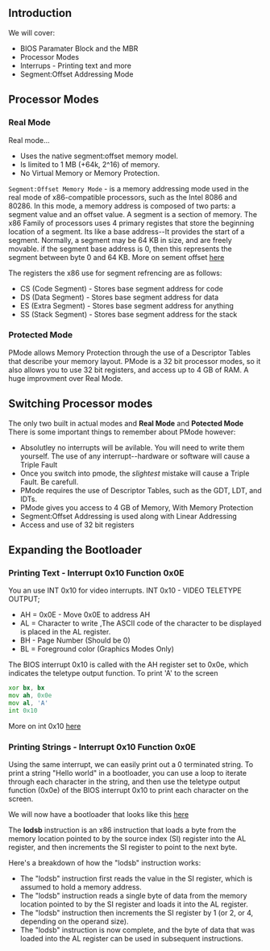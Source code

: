 ## Introduction
We will cover:
  - BIOS Paramater Block and the MBR
  - Processor Modes
  - Interrups - Printing text and more
  - Segment:Offset Addressing Mode
 
## Processor Modes
### Real Mode
Real mode...
  - Uses the native segment:offset memory model.
  - Is limited to 1 MB (+64k, 2^16) of memory.
  - No Virtual Memory or Memory Protection.

`Segment:Offset Memory Mode` - is a memory addressing mode used in the real mode of x86-compatible processors, such as the Intel 8086 and 80286. In this mode, a memory address is composed of two parts: a segment value and an offset value.  A segment is a section of memory.
The x86 Family of processors uses 4 primary registes that store the beginning location of a segment. Its like a base address--It provides the start of a segment. Normally, a segment may be 64 KB in size, and are freely movable. if the segment base address is 0, then this represents the segment between byte 0 and 64 KB. More on sement offset [here](segment_offsets.md)

The registers the x86 use for segment refrencing are as follows:
  - CS (Code Segment) - Stores base segment address for code
  - DS (Data Segment) - Stores base segment address for data
  - ES (Extra Segment) - Stores base segment address for anything
  - SS (Stack Segment) - Stores base segment address for the stack

### Protected Mode
PMode allows Memory Protection through the use of a Descriptor Tables that describe your memory layout. PMode is a 32 bit processor modes, so it also allows you to use 32 bit registers, and access up to 4 GB of RAM. A huge improvment over Real Mode. 

## Switching Processor modes
The only two built in actual modes and **Real Mode** and **Potected Mode**
There is some important things to remember about PMode however:
  - Absolutley no interrupts will be avilable. You will need to write them yourself. The use of any interrupt--hardware or software will cause a Triple Fault
  - Once you switch into pmode, the *slightest* mistake will cause a Triple Fault. Be carefull.
  - PMode requires the use of Descriptor Tables, such as the GDT, LDT, and IDTs.
  - PMode gives you access to 4 GB of Memory, With Memory Protection
  - Segment:Offset Addressing is used along with Linear Addressing
  - Access and use of 32 bit registers
 
## Expanding the Bootloader
### Printing Text - Interrupt 0x10 Function 0x0E
You an use INT 0x10 for video interrupts. INT 0x10 - VIDEO TELETYPE OUTPUT;
- AH = 0x0E - Move 0x0E to address AH
- AL = Character to write ,The ASCII code of the character to be displayed is placed in the AL register.
- BH - Page Number (Should be 0)
- BL = Foreground color (Graphics Modes Only)

The BIOS interrupt 0x10 is called with the AH register set to 0x0e, which indicates the teletype output function.
To print 'A' to the screen
```asm
xor bx, bx
mov ah, 0x0e
mov al, 'A'
int 0x10
```
More on int 0x10 [here](https://en.wikipedia.org/wiki/INT_10H)

### Printing Strings - Interrupt 0x10 Function 0x0E
Using the same interrupt, we can easily print out a 0 terminated string. To print a string "Hello world" in a bootloader, you can use a loop to iterate through each character in the string, and then use the teletype output function (0x0e) of the BIOS interrupt 0x10 to print each character on the screen.

We will now have a bootloader that looks like this [here](NASM_Bootloader/bootloader_two.asm)

The **lodsb** instruction is an x86 instruction that loads a byte from the memory location pointed to by the source index (SI) register into the AL register, and then increments the SI register to point to the next byte.

Here's a breakdown of how the "lodsb" instruction works:
- The "lodsb" instruction first reads the value in the SI register, which is assumed to hold a memory address.
- The "lodsb" instruction reads a single byte of data from the memory location pointed to by the SI register and loads it into the AL register.
- The "lodsb" instruction then increments the SI register by 1 (or 2, or 4, depending on the operand size).
- The "lodsb" instruction is now complete, and the byte of data that was loaded into the AL register can be used in subsequent instructions.

